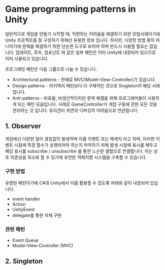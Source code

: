 # Game programming patterns in Unity
일반적으로 게임을 만들기 시작할 때, 직면하는 어려움을 해결하기 위한 모범사례이기에 Unity 프로젝트를 잘 구성하기 위해선 유용한 정보 입니다. 하지만, 다양한 방법 중의 하나이기에 문제를 해결하기 위한 단순한 도구로 보아야 하며 반드시 사용할 필요는 없습니다. 업데이트, 루프, 컴포넌트 와 같은 일부 패턴은 이미 Unity에 내장되어 있으므로 이미 사용되고 있습니다.

프로그래밍 패턴은 다음 그룹으로 나눌 수 있습니다.

* Architectural patterns - 한예로 MVC(Model-View-Controller)가 있습니다.
* Design patterns - 아키텍처 패턴보다 더 구체적인 것으로 Singleton이 해당 사례 입니다.
* Anti-patterns - 비효율, 비생산적이지만 문제 해결을 위해 프로그래머들이 사용하게 되는 패턴 모음입니다. 사례로 GameController가 게임 구동에 관한 모든 것을 관리하는 것 입니다. 유지관리 측면과 디버깅의 어려움으로 연관됩니다.

## 1. Observer
게임에선 다양한 일이 끊임없이 발생하며 이를 이벤트 또는 메세지 라고 하며, 이러한 이벤트 시점에 특정 함수가 실행되어야 하는지 파악하기 위해 발생 시점에 표시를 해두고 해당 표시를 subscribe / unsubscribe 를 통한 느슨한 결합으로 연결합니다. 이는 상호 의존성을 최소화 할 수 있기에 유연한 객체지향 시스템을 구축할 수 있습니다.

### 구현 방법
유명한 패턴이기에 C#과 Unity에서 이를 활용할 수 있도록 아래와 같이 내장되어 있습니다.
* event handler
* Action
* UnityEvent
* delegate를 통한 자체 구현

### 관련 패턴
* Event Queue
* Model-View-Controller (MVC)

## 2. Singleton